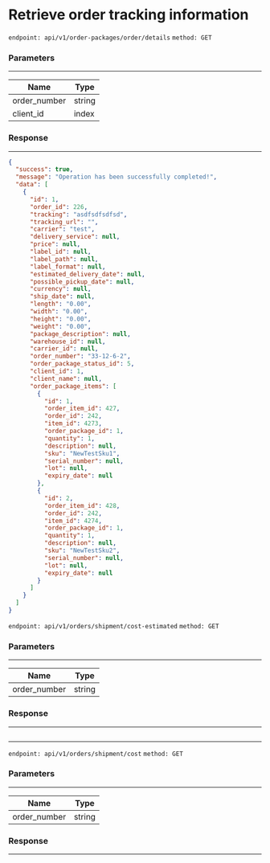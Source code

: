 # Retrieve order tracking information


`endpoint: api/v1/order-packages/order/details`
`method: GET`

### Parameters

------------------------------------------------------------------

| Name         | Type   |
|--------------|--------|
| order_number | string |
| client_id    | index  |

### Response

--------------------------------------------------------------

```json
{
  "success": true,
  "message": "Operation has been successfully completed!",
  "data": [
    {
      "id": 1,
      "order_id": 226,
      "tracking": "asdfsdfsdfsd",
      "tracking_url": "",
      "carrier": "test",
      "delivery_service": null,
      "price": null,
      "label_id": null,
      "label_path": null,
      "label_format": null,
      "estimated_delivery_date": null,
      "possible_pickup_date": null,
      "currency": null,
      "ship_date": null,
      "length": "0.00",
      "width": "0.00",
      "height": "0.00",
      "weight": "0.00",
      "package_description": null,
      "warehouse_id": null,
      "carrier_id": null,
      "order_number": "33-12-6-2",
      "order_package_status_id": 5,
      "client_id": 1,
      "client_name": null,
      "order_package_items": [
        {
          "id": 1,
          "order_item_id": 427,
          "order_id": 242,
          "item_id": 4273,
          "order_package_id": 1,
          "quantity": 1,
          "description": null,
          "sku": "NewTestSku1",
          "serial_number": null,
          "lot": null,
          "expiry_date": null
        },
        {
          "id": 2,
          "order_item_id": 428,
          "order_id": 242,
          "item_id": 4274,
          "order_package_id": 1,
          "quantity": 1,
          "description": null,
          "sku": "NewTestSku2",
          "serial_number": null,
          "lot": null,
          "expiry_date": null
        }
      ]
    }
  ]
}
```

`endpoint: api/v1/orders/shipment/cost-estimated`
`method: GET`

### Parameters

------------------------------------------------------------------

| Name         | Type   |
|--------------|--------|
| order_number | string |

### Response

--------------------------------------------------------------

```json

```

----------------------------------------------------------------
`endpoint: api/v1/orders/shipment/cost`
`method: GET`

### Parameters

------------------------------------------------------------------

| Name         | Type   |
|--------------|--------|
| order_number | string |

### Response

--------------------------------------------------------------

```json

```